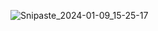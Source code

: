 ![Snipaste_2024-01-09_15-25-17](https://github.com/jhj-sharon/ToDoListSTT/assets/120557874/398aaa05-25b9-49b4-aa5b-cfa307fe3ba2)
